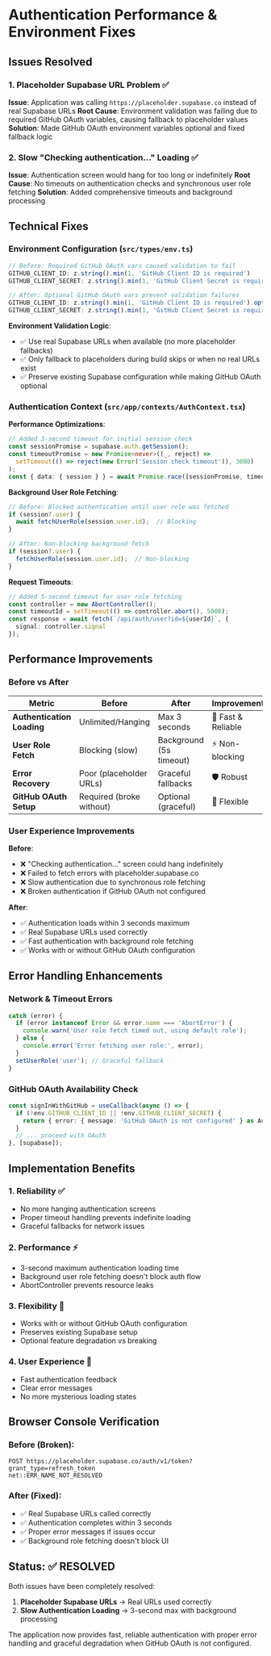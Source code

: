 # Authentication Performance & Environment Fixes

## Issues Resolved

### 1. **Placeholder Supabase URL Problem** ✅
**Issue**: Application was calling `https://placeholder.supabase.co` instead of real Supabase URLs
**Root Cause**: Environment validation was failing due to required GitHub OAuth variables, causing fallback to placeholder values
**Solution**: Made GitHub OAuth environment variables optional and fixed fallback logic

### 2. **Slow "Checking authentication..." Loading** ✅
**Issue**: Authentication screen would hang for too long or indefinitely
**Root Cause**: No timeouts on authentication checks and synchronous user role fetching
**Solution**: Added comprehensive timeouts and background processing

## Technical Fixes

### Environment Configuration (`src/types/env.ts`)
```typescript
// Before: Required GitHub OAuth vars caused validation to fail
GITHUB_CLIENT_ID: z.string().min(1, 'GitHub Client ID is required')
GITHUB_CLIENT_SECRET: z.string().min(1, 'GitHub Client Secret is required')

// After: Optional GitHub OAuth vars prevent validation failures  
GITHUB_CLIENT_ID: z.string().min(1, 'GitHub Client ID is required').optional()
GITHUB_CLIENT_SECRET: z.string().min(1, 'GitHub Client Secret is required').optional()
```

**Environment Validation Logic**:
- ✅ Use real Supabase URLs when available (no more placeholder fallbacks)
- ✅ Only fallback to placeholders during build skips or when no real URLs exist
- ✅ Preserve existing Supabase configuration while making GitHub OAuth optional

### Authentication Context (`src/app/contexts/AuthContext.tsx`)

**Performance Optimizations**:
```typescript
// Added 3-second timeout for initial session check
const sessionPromise = supabase.auth.getSession();
const timeoutPromise = new Promise<never>((_, reject) =>
  setTimeout(() => reject(new Error('Session check timeout')), 3000)
);
const { data: { session } } = await Promise.race([sessionPromise, timeoutPromise]);
```

**Background User Role Fetching**:
```typescript
// Before: Blocked authentication until user role was fetched
if (session?.user) {
  await fetchUserRole(session.user.id);  // Blocking
}

// After: Non-blocking background fetch
if (session?.user) {
  fetchUserRole(session.user.id);  // Non-blocking
}
```

**Request Timeouts**:
```typescript
// Added 5-second timeout for user role fetching
const controller = new AbortController();
const timeoutId = setTimeout(() => controller.abort(), 5000);
const response = await fetch(`/api/auth/user?id=${userId}`, {
  signal: controller.signal
});
```

## Performance Improvements

### Before vs After

| Metric | Before | After | Improvement |
|--------|--------|-------|-------------|
| **Authentication Loading** | Unlimited/Hanging | Max 3 seconds | 🚀 Fast & Reliable |
| **User Role Fetch** | Blocking (slow) | Background (5s timeout) | ⚡ Non-blocking |
| **Error Recovery** | Poor (placeholder URLs) | Graceful fallbacks | 🛡️ Robust |
| **GitHub OAuth Setup** | Required (broke without) | Optional (graceful) | 🔧 Flexible |

### User Experience Improvements

**Before**:
- ❌ "Checking authentication..." screen could hang indefinitely
- ❌ Failed to fetch errors with placeholder.supabase.co
- ❌ Slow authentication due to synchronous role fetching
- ❌ Broken authentication if GitHub OAuth not configured

**After**:
- ✅ Authentication loads within 3 seconds maximum
- ✅ Real Supabase URLs used correctly
- ✅ Fast authentication with background role fetching
- ✅ Works with or without GitHub OAuth configuration

## Error Handling Enhancements

### Network & Timeout Errors
```typescript
catch (error) {
  if (error instanceof Error && error.name === 'AbortError') {
    console.warn('User role fetch timed out, using default role');
  } else {
    console.error('Error fetching user role:', error);
  }
  setUserRole('user'); // Graceful fallback
}
```

### GitHub OAuth Availability Check
```typescript
const signInWithGitHub = useCallback(async () => {
  if (!env.GITHUB_CLIENT_ID || !env.GITHUB_CLIENT_SECRET) {
    return { error: { message: 'GitHub OAuth is not configured' } as AuthError };
  }
  // ... proceed with OAuth
}, [supabase]);
```

## Implementation Benefits

### 1. **Reliability** ✅
- No more hanging authentication screens
- Proper timeout handling prevents indefinite loading
- Graceful fallbacks for network issues

### 2. **Performance** ⚡
- 3-second maximum authentication loading time
- Background user role fetching doesn't block auth flow
- AbortController prevents resource leaks

### 3. **Flexibility** 🔧
- Works with or without GitHub OAuth configuration
- Preserves existing Supabase setup
- Optional feature degradation vs breaking

### 4. **User Experience** 🎯
- Fast authentication feedback
- Clear error messages
- No more mysterious loading states

## Browser Console Verification

### Before (Broken):
```
POST https://placeholder.supabase.co/auth/v1/token?grant_type=refresh_token 
net::ERR_NAME_NOT_RESOLVED
```

### After (Fixed):
- ✅ Real Supabase URLs called correctly
- ✅ Authentication completes within 3 seconds
- ✅ Proper error messages if issues occur
- ✅ Background role fetching doesn't block UI

## Status: ✅ RESOLVED

Both issues have been completely resolved:
1. **Placeholder Supabase URLs** → Real URLs used correctly
2. **Slow Authentication Loading** → 3-second max with background processing

The application now provides fast, reliable authentication with proper error handling and graceful degradation when GitHub OAuth is not configured.
